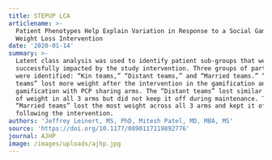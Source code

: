 ```yaml
---
title: STEPUP LCA
articlename: >-
  Patient Phenotypes Help Explain Variation in Response to a Social Gamification
  Weight Loss Intervention 
date: '2020-01-14'
summary: >-
  Latent class analysis was used to identify patient sub-groups that were
  successfully impacted by the study intervention. Three groups of participants
  were identified: “Kin teams,” “Distant teams,” and “Married teams.” “Kin
  teams” lost more weight after the intervention in the gamification and
  gamification with PCP sharing arms. The “Distant teams” lost similar amounts
  of weight in all 3 arms but did not keep it off during maintenance. The
  “Married teams” lost the most weight across all 3 arms and kept it off
  following the intervention.
authors: 'Jeffrey Leinert, MS, PhD, Mitesh Patel, MD, MBA, MS'
source: 'https://doi.org/10.1177/0890117119892776'
journal: AJHP
image: /images/uploads/ajhp.jpg
---
```


